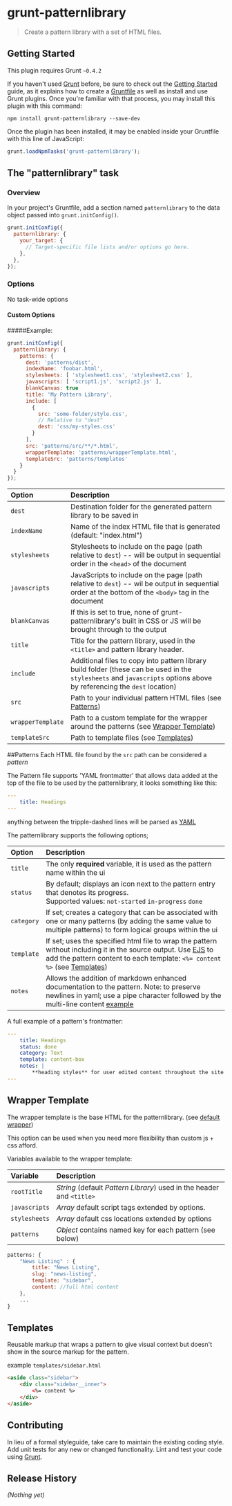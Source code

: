 # grunt-patternlibrary

> Create a pattern library with a set of HTML files.

## Getting Started
This plugin requires Grunt `~0.4.2`

If you haven't used [Grunt](http://gruntjs.com/) before, be sure to check out the [Getting Started](http://gruntjs.com/getting-started) guide, as it explains how to create a [Gruntfile](http://gruntjs.com/sample-gruntfile) as well as install and use Grunt plugins. Once you're familiar with that process, you may install this plugin with this command:

```shell
npm install grunt-patternlibrary --save-dev
```

Once the plugin has been installed, it may be enabled inside your Gruntfile with this line of JavaScript:

```js
grunt.loadNpmTasks('grunt-patternlibrary');
```

## The "patternlibrary" task

### Overview
In your project's Gruntfile, add a section named `patternlibrary` to the data object passed into `grunt.initConfig()`.

```js
grunt.initConfig({
  patternlibrary: {
    your_target: {
      // Target-specific file lists and/or options go here.
    },
  },
});
```

### Options
No task-wide options

#### Custom Options

#####Example:

```js
grunt.initConfig({
  patternlibrary: {
    patterns: {
      dest: 'patterns/dist',
      indexName: 'foobar.html',
      stylesheets: [ 'stylesheet1.css', 'stylesheet2.css' ],
      javascripts: [ 'script1.js', 'script2.js' ],
      blankCanvas: true
      title: 'My Pattern Library',
      include: [
        {
          src: 'some-folder/style.css',
          // Relative to "dest"
          dest: 'css/my-styles.css'
        }
      ],
      src: 'patterns/src/**/*.html',
      wrapperTemplate: 'patterns/wrapperTemplate.html',
      templateSrc: 'patterns/templates'
    }
  }
});
```

| Option | Description |
:---|:---
| `dest` | Destination folder for the generated pattern library to be saved in
| `indexName` | Name of the index HTML file that is generated (default: "index.html")
| `stylesheets` | Stylesheets to include on the page (path relative to `dest`) -- will be output in sequential order in the `<head>` of the document
| `javascripts` | JavaScripts to include on the page (path relative to `dest`) -- wil be output in sequential order at the bottom of the `<body>` tag in the document
| `blankCanvas` | If this is set to true, none of grunt-patternlibrary's built in CSS or JS will be brought through to the output
| `title` | Title for the pattern library, used in the `<title>` and pattern library header.
| `include` | Additional files to copy into pattern library build folder (these can be used in the `stylesheets` and `javascripts` options above by referencing the `dest` location)
| `src` | Path to your individual pattern HTML files (see [Patterns](#Patterns))
| `wrapperTemplate` | Path to a custom template for the wrapper around the patterns (see [Wrapper Template](#wrapper-template))
| `templateSrc` |  Path to template files (see [Templates](#templates))


##Patterns
Each HTML file found by the `src` path can be considered a *pattern*

The Pattern file supports 'YAML frontmatter' that allows data added at the top of the file to be used by the patternlibrary, it looks something like this:

```yml
---
	title: Headings
---
```

anything between the tripple-dashed lines will be parsed as [YAML](http://www.yaml.org/)

The patternlibrary supports the following options;

| Option | Description |
:---|:---
| `title` | The only **required** variable, it is used as the pattern name within the ui
| `status` | By default; displays an icon next to the pattern entry that denotes its progress.<br>Supported values: `not-started` `in-progress` `done`
| `category` | If set; creates a category that can be associated with one or many patterns (by adding the same value to multiple patterns) to form logical groups within the ui
| `template` | If set; uses the specified html file to wrap the pattern without including it in the source output. Use [EJS](http://www.embeddedjs.com/) to add the pattern content to each template: `<%= content %>` (see [Templates](#templates))
| `notes` | Allows the addition of markdown enhanced documentation to the pattern. Note: to preserve newlines in yaml; use a pipe character followed by the multi-line content [example](https://gist.github.com/rjattrill/7523554)

A full example of a pattern's frontmatter:

```yml
---
	title: Headings
	status: done
	category: Text
	template: content-box
	notes: |
		**heading styles** for user edited content throughout the site
---
```

## Wrapper Template
The wrapper template is the base HTML for the patternlibrary. (see [default wrapper](https://github.com/sambowler/grunt-patternlibrary/blob/master/templates/wrapper.html)) 

This option can be used when you need more flexibility than custom js + css afford.

Variables available to the wrapper template:

| Variable | Description |
:---|:---
| `rootTitle` | *String* (default *Pattern Library*) used in the header and `<title>`
| `javascripts` | *Array* default script tags extended by options.
| `stylesheets` | *Array* default css locations extended by options
| `patterns` | *Object* contains named key for each pattern (see below)

```js
patterns: {
	"News Listing" : {
		title: "News Listing",
		slug: "news-listing",
		template: "sidebar",
		content: //full html content
	},
	...
}
```


## Templates

Reusable markup that wraps a pattern to give visual context but doesn't show in the source markup for the pattern.

example `templates/sidebar.html`

```html
<aside class="sidebar">
	<div class="sidebar__inner">
		<%= content %>
	</div>
</aside>
```

## Contributing
In lieu of a formal styleguide, take care to maintain the existing coding style. Add unit tests for any new or changed functionality. Lint and test your code using [Grunt](http://gruntjs.com/).

## Release History
_(Nothing yet)_
